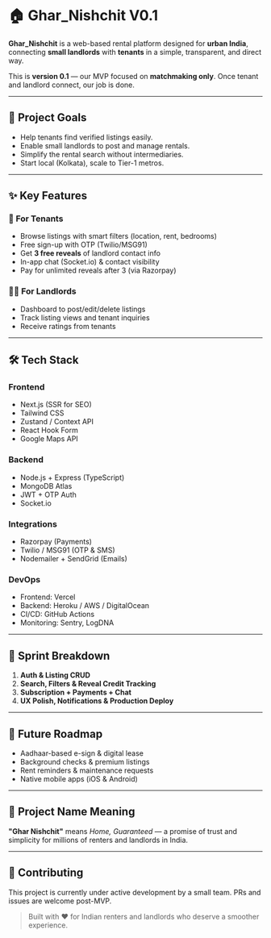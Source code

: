 # 🏠 Ghar_Nishchit V0.1

**Ghar_Nishchit** is a web-based rental platform designed for **urban India**, connecting **small landlords** with **tenants** in a simple, transparent, and direct way.

This is **version 0.1** — our MVP focused on **matchmaking only**. Once tenant and landlord connect, our job is done.

---

## 🚀 Project Goals

- Help tenants find verified listings easily.
- Enable small landlords to post and manage rentals.
- Simplify the rental search without intermediaries.
- Start local (Kolkata), scale to Tier-1 metros.

---

## ✨ Key Features

### 🧍 For Tenants
- Browse listings with smart filters (location, rent, bedrooms)
- Free sign-up with OTP (Twilio/MSG91)
- Get **3 free reveals** of landlord contact info
- In-app chat (Socket.io) & contact visibility
- Pay for unlimited reveals after 3 (via Razorpay)

### 🧑‍🌾 For Landlords
- Dashboard to post/edit/delete listings
- Track listing views and tenant inquiries
- Receive ratings from tenants

---

## 🛠 Tech Stack

### Frontend
- Next.js (SSR for SEO)
- Tailwind CSS
- Zustand / Context API
- React Hook Form
- Google Maps API

### Backend
- Node.js + Express (TypeScript)
- MongoDB Atlas
- JWT + OTP Auth
- Socket.io

### Integrations
- Razorpay (Payments)
- Twilio / MSG91 (OTP & SMS)
- Nodemailer + SendGrid (Emails)

### DevOps
- Frontend: Vercel
- Backend: Heroku / AWS / DigitalOcean
- CI/CD: GitHub Actions
- Monitoring: Sentry, LogDNA

---

## 📅 Sprint Breakdown

1. **Auth & Listing CRUD**
2. **Search, Filters & Reveal Credit Tracking**
3. **Subscription + Payments + Chat**
4. **UX Polish, Notifications & Production Deploy**

---

## 🧭 Future Roadmap

- Aadhaar-based e-sign & digital lease
- Background checks & premium listings
- Rent reminders & maintenance requests
- Native mobile apps (iOS & Android)

---

## 🧠 Project Name Meaning

**"Ghar Nishchit"** means *Home, Guaranteed* — a promise of trust and simplicity for millions of renters and landlords in India.

---

## 🤝 Contributing

This project is currently under active development by a small team. PRs and issues are welcome post-MVP.

> Built with ❤️ for Indian renters and landlords who deserve a smoother experience.
